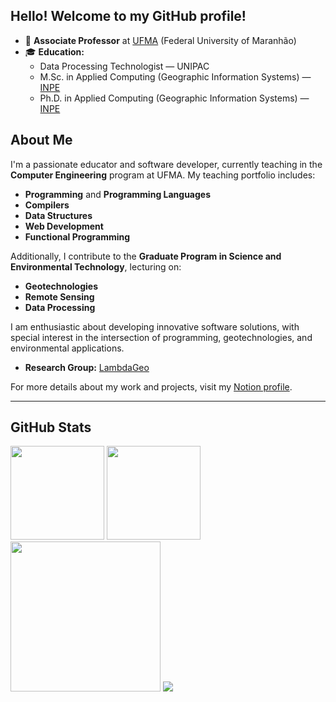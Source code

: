 ## Hello! Welcome to my GitHub profile!

- 💼 **Associate Professor** at [UFMA](https://www.ufma.br/) (Federal University of Maranhão)
- 🎓 **Education:**
  - Data Processing Technologist — UNIPAC
  - M.Sc. in Applied Computing (Geographic Information Systems) — [INPE](https://www.gov.br/inpe/pt-br)
  - Ph.D. in Applied Computing (Geographic Information Systems) — [INPE](https://www.gov.br/inpe/pt-br)

## About Me

I'm a passionate educator and software developer, currently teaching in the **Computer Engineering** program at UFMA. My teaching portfolio includes:

- **Programming** and **Programming Languages**
- **Compilers**
- **Data Structures**
- **Web Development**
- **Functional Programming**

Additionally, I contribute to the **Graduate Program in Science and Environmental Technology**, lecturing on:

- **Geotechnologies**
- **Remote Sensing**
- **Data Processing**

I am enthusiastic about developing innovative software solutions, with special interest in the intersection of programming, geotechnologies, and environmental applications.

- **Research Group:** [LambdaGeo](https://github.com/LambdaGeo)

For more details about my work and projects, visit my [Notion profile](https://profsergiocosta.notion.site/).

---

## GitHub Stats

<p align="left"> 
  <img height="150em" src="https://github-readme-stats.vercel.app/api?username=profsergiocosta&show_icons=true&theme=dark&include_all_commits=true" />
  <img height="150em" src="https://github-readme-streak-stats.herokuapp.com/?user=profsergiocosta&theme=dark&hide_border=false" /><br/>
  
  <img height="240em" src="https://github-readme-stats.vercel.app/api/top-langs/?username=profsergiocosta&layout=compact&hide=Assembly,HTML,Hack,Scilab,Makefile,ANTLR,Jupyter%20Notebook&langs_count=14&theme=dark" />

  <a href="https://github.com/profsergiocosta"> 
    <img src="http://github-profile-summary-cards.vercel.app/api/cards/profile-details?username=profsergiocosta&theme=transparent&bg_color=blue" /> 
  </a>
</p>
